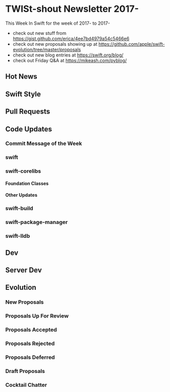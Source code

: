 # TWISt-shout Newsletter 2017-
This Week In Swift for the week of 2017- to 2017-

* check out new stuff from https://gist.github.com/erica/4ee7bd4979a54c5466e6
* check out new proposals showing up at https://github.com/apple/swift-evolution/tree/master/proposals
* check out new blog entries at https://swift.org/blog/
* check out Friday Q&A at https://mikeash.com/pyblog/

## Hot News

## Swift Style

## Pull Requests

## Code Updates

### Commit Message of the Week

### swift
  
### swift-corelibs
#### Foundation Classes
#### Other Updates

### swift-build

### swift-package-manager

### swift-lldb

## Dev

## Server Dev

## Evolution

### New Proposals

### Proposals Up For Review

### Proposals Accepted

### Proposals Rejected

### Proposals Deferred
  
### Draft Proposals

### Cocktail Chatter

